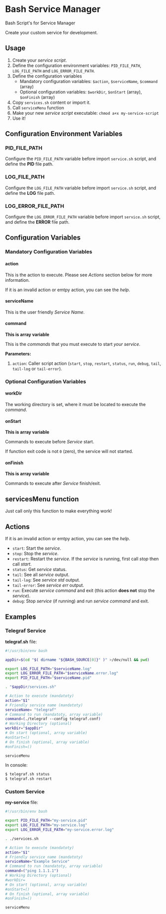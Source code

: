 # Bash Service Manager
Bash Script's for Service Manager

Create your custom service for development.

## Usage ##

1. Create your _service script_.
2. Define the configuration environment variables: `PID_FILE_PATH`, `LOG_FILE_PATH` and `LOG_ERROR_FILE_PATH`.
3. Define the configuration variables
   * Mandatory configuration variables: `$action`, `$serviceName`, `$command` (array) 
   * Optional configuration variables: `$workDir`, `$onStart` (array), `$onFinish` (array) 
4. Copy `services.sh` content or import it.
5. Call `serviceMenu` function
6. Make your new _service script_ executable: `chmod a+x my-service-script`
7. Use it!

## Configuration Environment Variables ##

### PID_FILE_PATH ###

Configure the `PID_FILE_PATH` variable before import `service.sh` script, and define the **PID** file path.

### LOG_FILE_PATH ###

Configure the `LOG_FILE_PATH` variable before import `service.sh` script, and define the **LOG** file path.

### LOG_ERROR_FILE_PATH ###

Configure the `LOG_ERROR_FILE_PATH` variable before import `service.sh` script, and define the **ERROR** file path.

## Configuration Variables ###

### Mandatory Configuration Variables

#### action ####

This is the action to execute. Please see _Actions_ section below for more information.

If it is an invalid action or emtpy action, you can see the _help_.

#### serviceName ####

This is the user friendly _Service Name_.

#### command ####

**This is array variable**

This is the _commands_ that you must execute to start _your service_.

**Parameters:**

1. `action`: Caller script action (`start`, `stop`, `restart`, `status`, `run`, `debug`, `tail`, `tail-log` or `tail-error`).

### Optional Configuration Variables

#### workDir ####

The working directory is set, where it must be located to execute the _command_.

#### onStart ####

**This is array variable**

Commands to execute before _Service_ start.

If function exit code is not `0` (zero), the service will not started.

#### onFinish ####

**This is array variable**

Commands to execute after _Service_ finish/exit.

## servicesMenu function ##

Just call only this function to make everything work!

## Actions ##

If it is an invalid action or emtpy action, you can see the _help_.

* `start`: Start the _service_.
* `stop`: Stop the _service_.
* `restart`: Restart the _service_. If the _service_ is running, first call _stop_ then call _start_.
* `status`: Get _service_ status.
* `tail`: See all _service_ output.
* `tail-log`: See _service_ _std_ output.
* `tail-error`: See _service_ _err_ output.
* `run`: Execute _service command_ and exit (this action **does not** stop the _service_).
* `debug`: Stop _service_ (if running) and run _service command_ and exit.

## Examples ##

### Telegraf Service ###

**telegraf.sh** file:

```bash
#!/usr/bin/env bash

appDir=$(cd "$( dirname "${BASH_SOURCE[0]}" )" >/dev/null && pwd)

export LOG_FILE_PATH="$serviceName.log"
export LOG_ERROR_FILE_PATH="$serviceName.error.log"
export PID_FILE_PATH="$serviceName.pid"

. "$appDir/services.sh"

# Action to execute (mandatoty)
action="$1"  
# Friendly service name (mandatoty)
serviceName= "telegraf"
# Command to run (mandatoty, array variable)
command=(./telegraf --config telegraf.conf)
# Working Directory (optional)
workDir="$appDir"
# On start (optional, array variable)
#onStart=()
# On finish (optional, array variable)
#onFinish=()

serviceMenu
```

In console:

```bash
$ telegraf.sh status
$ telegraf.sh restart
```

### Custom Service ###

**my-service** file:

```bash
#!/usr/bin/env bash

export PID_FILE_PATH="my-service.pid"
export LOG_FILE_PATH="my-service.log"
export LOG_ERROR_FILE_PATH="my-service.error.log"

. ./services.sh

# Action to execute (mandatoty)
action="$1"  
# Friendly service name (mandatoty)
serviceName="Example Service"
# Command to run (mandatoty, array variable)
command=("ping 1.1.1.1")
# Working Directory (optional)
#workDir=
# On start (optional, array variable)
#onStart=()
# On finish (optional, array variable)
#onFinish=()

serviceMenu
```
